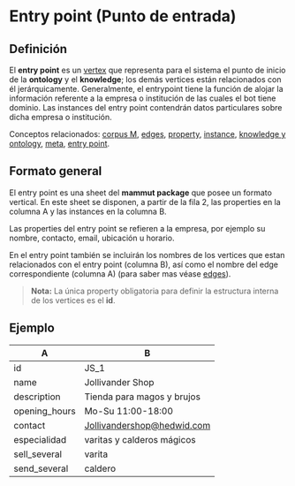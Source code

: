 # Entry point (Punto de entrada)

## Definición

El **entry point** es un [vertex](vertices.md) que representa para el sistema el punto de inicio de la **ontology** y el **knowledge**; los demás vertices están relacionados con él jerárquicamente. Generalmente, el entrypoint tiene la función de alojar la información referente a la empresa o institución de las cuales el bot tiene dominio. Las instances del entry point contendrán datos particulares sobre dicha empresa o institución.

Conceptos relacionados: [corpus M](corpusM.md), [edges](edges.md), [property](properties.md), [instance](instances.md), [knowledge y ontology](ontology.md), [meta](meta.md), [entry point](entry_point.md).

## Formato general

El entry point es una sheet del **mammut package** que posee un formato vertical. En este sheet se disponen, a partir de la fila 2, las properties en la columna A y las instances en la columna B.

Las properties del entry point se refieren a la empresa, por ejemplo su nombre, contacto, email, ubicación u horario.

En el entry point también se incluirán los nombres de los vertices que estan relacionados con el entry point (columna B), así como el nombre del edge correspondiente (columna A) (para saber mas véase [edges](edges.md)).

> **Nota:** La única property obligatoria para definir la estructura interna de los vertices es el **id**.

## Ejemplo

| A             | B                          |
| ------------- | -------------------------- |
| id            | JS_1                       |
| name          | Jollivander Shop           |
| description   | Tienda para magos y brujos |
| opening_hours | Mo-Su 11:00-18:00          |
| contact       | Jollivandershop@hedwid.com |
| especialidad  | varitas y calderos mágicos |
| sell_several  | varita                     |
| send_several  | caldero                    |
